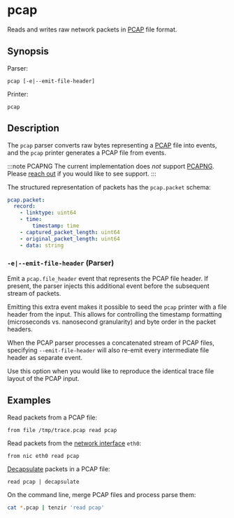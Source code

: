 # pcap

Reads and writes raw network packets in [PCAP][pcap-rfc] file format.

[pcap-rfc]: https://datatracker.ietf.org/doc/id/draft-gharris-opsawg-pcap-00.html

## Synopsis

Parser:

```
pcap [-e|--emit-file-header]
```

Printer:

```
pcap
```

## Description

The `pcap` parser converts raw bytes representing a [PCAP][pcap-rfc] file into
events, and the `pcap` printer generates a PCAP file from events.

[pcapng-rfc]: https://www.ietf.org/archive/id/draft-tuexen-opsawg-pcapng-05.html

:::note PCAPNG
The current implementation does *not* support [PCAPNG][pcapng-rfc]. Please
[reach out](/discord) if you would like to see support.
:::

The structured representation of packets has the `pcap.packet` schema:

```yaml
pcap.packet:
  record:
    - linktype: uint64
    - time:
        timestamp: time
    - captured_packet_length: uint64
    - original_packet_length: uint64
    - data: string
```

### `-e|--emit-file-header` (Parser)

Emit a `pcap.file_header` event that represents the PCAP file header. If
present, the parser injects this additional event before the subsequent stream
of packets.

Emitting this extra event makes it possible to seed the `pcap` printer with a
file header from the input. This allows for controlling the timestamp formatting
(microseconds vs. nanosecond granularity) and byte order in the packet headers.

When the PCAP parser processes a concatenated stream of PCAP files, specifying
`--emit-file-header` will also re-emit every intermediate file header as
separate event.

Use this option when you would like to reproduce the identical trace file layout
of the PCAP input.

## Examples

Read packets from a PCAP file:

```
from file /tmp/trace.pcap read pcap
```

Read packets from the [network interface](../connectors/nic.md) `eth0`:

```
from nic eth0 read pcap
```

[Decapsulate](../operators/transformations/decapsulate.md) packets in a PCAP
file:

```
read pcap | decapsulate
```

On the command line, merge PCAP files and process parse them:

```bash
cat *.pcap | tenzir 'read pcap'
```
